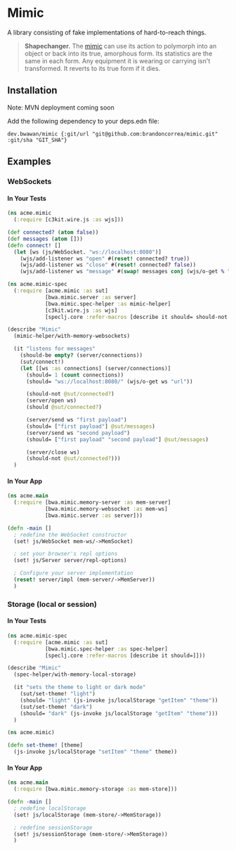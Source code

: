 # Mimic

A library consisting of fake implementations of hard-to-reach things.

> **Shapechanger.** The [mimic](https://www.dndbeyond.com/monsters/16957-mimic) can use its action to polymorph into an object or back into its true, amorphous form. Its statistics are the same in each form. Any equipment it is wearing or carrying isn't transformed. It reverts to its true form if it dies.

## Installation

Note: MVN deployment coming soon

Add the following dependency to your deps.edn file:

    dev.bwawan/mimic {:git/url "git@github.com:brandoncorrea/mimic.git" :git/sha "GIT_SHA"}

## Examples

### WebSockets

#### In Your Tests

```clojure
(ns acme.mimic
  (:require [c3kit.wire.js :as wjs]))

(def connected? (atom false))
(def messages (atom []))
(defn connect! []
  (let [ws (js/WebSocket. "ws://localhost:8080")]
    (wjs/add-listener ws "open" #(reset! connected? true))
    (wjs/add-listener ws "close" #(reset! connected? false))
    (wjs/add-listener ws "message" #(swap! messages conj (wjs/o-get % "data")))))
```

```clojure
(ns acme.mimic-spec
  (:require [acme.mimic :as sut]
            [bwa.mimic.server :as server]
            [bwa.mimic.spec-helper :as mimic-helper]
            [c3kit.wire.js :as wjs]
            [speclj.core :refer-macros [describe it should= should-not should-be should]]))

(describe "Mimic"
  (mimic-helper/with-memory-websockets)

  (it "listens for messages"
    (should-be empty? (server/connections))
    (sut/connect!)
    (let [[ws :as connections] (server/connections)]
      (should= 1 (count connections))
      (should= "ws://localhost:8080/" (wjs/o-get ws "url"))

      (should-not @sut/connected?)
      (server/open ws)
      (should @sut/connected?)

      (server/send ws "first payload")
      (should= ["first payload"] @sut/messages)
      (server/send ws "second payload")
      (should= ["first payload" "second payload"] @sut/messages)

      (server/close ws)
      (should-not @sut/connected?)))
  )
```

#### In Your App

```clojure
(ns acme.main
  (:require [bwa.mimic.memory-server :as mem-server]
            [bwa.mimic.memory-websocket :as mem-ws]
            [bwa.mimic.server :as server]))

(defn -main []
  ; redefine the WebSocket constructor
  (set! js/WebSocket mem-ws/->MemSocket)

  ; set your browser's repl options
  (set! js/Server server/repl-options)

  ; Configure your server implementation
  (reset! server/impl (mem-server/->MemServer))
  )
```

### Storage (local or session)

#### In Your Tests

```clojure
(ns acme.mimic-spec
  (:require [acme.mimic :as sut]
            [bwa.mimic.spec-helper :as spec-helper]
            [speclj.core :refer-macros [describe it should=]]))

(describe "Mimic"
  (spec-helper/with-memory-local-storage)

  (it "sets the theme to light or dark mode"
    (sut/set-theme! "light")
    (should= "light" (js-invoke js/localStorage "getItem" "theme"))
    (sut/set-theme! "dark")
    (should= "dark" (js-invoke js/localStorage "getItem" "theme")))
  )
```

```clojure
(ns acme.mimic)

(defn set-theme! [theme]
  (js-invoke js/localStorage "setItem" "theme" theme))
```

#### In Your App

```clojure
(ns acme.main
  (:require [bwa.mimic.memory-storage :as mem-store]))

(defn -main []
  ; redefine localStorage
  (set! js/localStorage (mem-store/->MemStorage))

  ; redefine sessionStorage
  (set! js/sessionStorage (mem-store/->MemStorage))
  )
```
